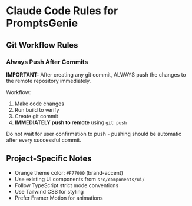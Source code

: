 # Claude Code Rules for PromptsGenie

## Git Workflow Rules

### Always Push After Commits
**IMPORTANT:** After creating any git commit, ALWAYS push the changes to the remote repository immediately.

Workflow:
1. Make code changes
2. Run build to verify
3. Create git commit
4. **IMMEDIATELY push to remote** using `git push`

Do not wait for user confirmation to push - pushing should be automatic after every successful commit.

## Project-Specific Notes

- Orange theme color: `#F77000` (brand-accent)
- Use existing UI components from `src/components/ui/`
- Follow TypeScript strict mode conventions
- Use Tailwind CSS for styling
- Prefer Framer Motion for animations